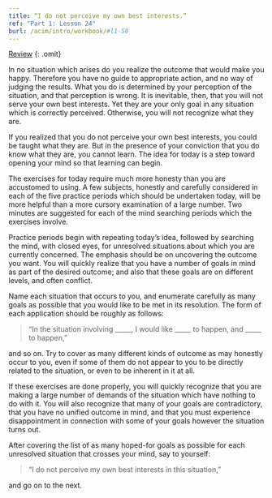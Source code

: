 ```yaml
---
title: “I do not perceive my own best interests.”
ref: "Part 1: Lesson 24"
burl: /acim/intro/workbook/#l1-50
---
```


<a class="hide-review" href="/acim/workbook/l055/#l024">Review</a>
{: .omit}

In no situation which arises do you realize the outcome that would make
you happy. Therefore you have no guide to appropriate action, and no way
of judging the results. What you do is determined by your perception of
the situation, and that perception is wrong. It is inevitable, then,
that you will not serve your own best interests. Yet they are your only
goal in any situation which is correctly perceived. Otherwise, you will
not recognize what they are.

If you realized that you do not perceive your own best interests, you
could be taught what they are. But in the presence of your conviction
that you do know what they are, you cannot learn. The idea for today is
a step toward opening your mind so that learning can begin.

The exercises for today require much more honesty than you are
accustomed to using. A few subjects, honestly and carefully considered
in each of the five practice periods which should be undertaken today,
will be more helpful than a more cursory examination of a large number.
Two minutes are suggested for each of the mind searching periods which
the exercises involve.

Practice periods begin with repeating today’s idea, followed by
searching the mind, with closed eyes, for unresolved situations about
which you are currently concerned. The emphasis should be on uncovering
the outcome you want. You will quickly realize that you have a number of
goals in mind as part of the desired outcome; and also that these goals
are on different levels, and often conflict.

Name each situation that occurs to you, and enumerate carefully as many
goals as possible that you would like to be met in its resolution. The
form of each application should be roughly as follows:

> “In the situation involving \_\_\_\_\_, I would like \_\_\_\_\_ to
> happen, and \_\_\_\_\_ to happen,”

and so on. Try to cover as many different kinds of outcome as may
honestly occur to you, even if some of them do not appear to you to be
directly related to the situation, or even to be inherent in it at all.

If these exercises are done properly, you will quickly recognize that
you are making a large number of demands of the situation which have
nothing to do with it. You will also recognize that many of your goals
are contradictory, that you have no unified outcome in mind, and that
you must experience disappointment in connection with some of your goals
however the situation turns out.

After covering the list of as many hoped-for goals as possible for each
unresolved situation that crosses your mind, say to yourself:

> “I do not perceive my own best interests in this situation,”

and go on to the next.

